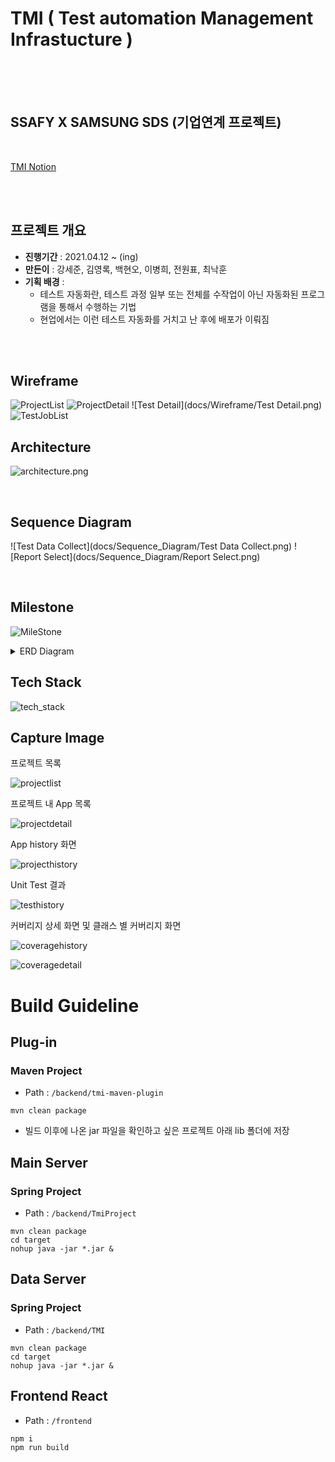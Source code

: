 # TMI ( Test automation Management Infrastucture )

<br>
<br>
<br>

## SSAFY X SAMSUNG SDS (기업연계 프로젝트)

<br>

[TMI Notion](https://www.notion.so/longnh214/d13c839d33b94377b138427b4d743a7a?v=4ba79c8783a9492c864e3f640ead7cde)

<br>
<br>

## 프로젝트 개요
- **진행기간** : 2021.04.12 ~ (ing)
- **만든이** : 강세준, 김영록, 백현오, 이병희, 전원표, 최낙훈
- **기획 배경** : 
  - 테스트 자동화란, 테스트 과정 일부 또는 전체를 수작업이 아닌 자동화된 프로그램을 통해서 수행하는 기법
  - 현업에서는 이런 테스트 자동화를 거치고 난 후에 배포가 이뤄짐

<br>
<br>


## Wireframe

![ProjectList](docs/Wireframe/ProjectList.png)
![ProjectDetail](docs/Wireframe/ProjectDetail.png)
![Test Detail](docs/Wireframe/Test Detail.png)
![TestJobList](docs/Wireframe/TestJobList.png)



## Architecture

![architecture.png](docs/Architecture/architecture.png)

<br>


## Sequence Diagram


![Test Data Collect](docs/Sequence_Diagram/Test Data Collect.png)
![Report Select](docs/Sequence_Diagram/Report Select.png)

<br>

## Milestone

![MileStone](docs/MileStone/MileStone.png)
  

<!-- ## Document -->

<details>
    <summary> ERD Diagram</summary>
    <ul>
![erd](docs/ERD_diagram/erd.png)
    </ul>
</details>





## Tech Stack

![tech_stack](docs/Tech_stack/tech_stack.png)





## Capture Image

프로젝트 목록

![projectlist](docs/Capture/projectlist.png)




프로젝트 내 App 목록

![projectdetail](docs/Capture/projectdetail.png)




App history 화면

![projecthistory](docs/Capture/apphistory.png)



Unit Test 결과

![testhistory](docs/Capture/testhistory.png)




커버리지 상세 화면 및 클래스 별 커버리지 화면

![coveragehistory](docs/Capture/coveragehistory.png)

![coveragedetail](docs/Capture/coveragedetail.png)







# Build Guideline



## Plug-in

### 

### Maven Project

* Path : `/backend/tmi-maven-plugin`



```
mvn clean package
```



* 빌드 이후에 나온 jar 파일을 확인하고 싶은 프로젝트 아래 lib 폴더에 저장





## Main Server





### Spring Project

* Path : `/backend/TmiProject`

```shell
mvn clean package
cd target
nohup java -jar *.jar &
```





## Data Server



### Spring Project

* Path : `/backend/TMI`

```
mvn clean package
cd target
nohup java -jar *.jar &
```





## Frontend React

* Path : `/frontend`

```shell
npm i
npm run build
```
